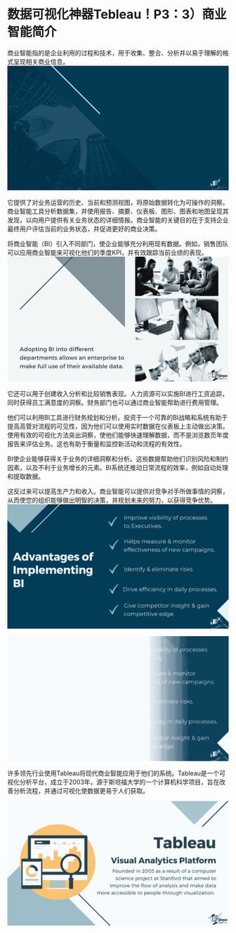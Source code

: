 # 数据可视化神器Tebleau！P3：3）商业智能简介 

商业智能指的是企业利用的过程和技术，用于收集、整合、分析并以易于理解的格式呈现相关商业信息。![](img/7b4fbe5933fcf6f36daace6ed7a21418_1.png)

它提供了对业务运营的历史、当前和预测视图，将原始数据转化为可操作的洞察。商业智能工具分析数据集，并使用报告、摘要、仪表板、图形、图表和地图呈现其发现，以向用户提供有关业务状态的详细情报。商业智能的关键目的在于支持企业最终用户评估当前的业务状态，并促进更好的商业决策。

将商业智能（BI）引入不同部门，使企业能够充分利用现有数据。例如，销售团队可以应用商业智能来可视化他们的季度KPI，并有效跟踪当前业绩的表现。![](img/7b4fbe5933fcf6f36daace6ed7a21418_3.png)

它还可以用于创建收入分析和比较销售表现。人力资源可以实施BI进行工资追踪，同时获得员工满意度的洞察。财务部门也可以通过商业智能帮助进行费用管理。

他们可以利用BI工具进行财务规划和分析。投资于一个可靠的BI战略和系统有助于提高高管对流程的可见性，因为他们可以使用实时数据在仪表板上主动做出决策。使用有效的可视化方法突出洞察，使他们能够快速理解数据，而不是浏览数页年度报告来评估业务。这也有助于衡量和监控新活动和流程的有效性。

BI使企业能够获得关于业务的详细洞察和分析。这些数据帮助他们识别风险和制约因素，以及不利于业务增长的元素。BI系统还推动日常流程的效率，例如自动处理和提取数据。

这反过来可以提高生产力和收入。商业智能可以提供对竞争对手所做事情的洞察，从而使您的组织能够做出明智的决策，并规划未来的努力，以获得竞争优势。![](img/7b4fbe5933fcf6f36daace6ed7a21418_5.png)

![](img/7b4fbe5933fcf6f36daace6ed7a21418_6.png)

许多领先行业使用Tableau将现代商业智能应用于他们的系统。Tableau是一个可视化分析平台，成立于2003年，源于斯坦福大学的一个计算机科学项目，旨在改善分析流程，并通过可视化使数据更易于人们获取。

![](img/7b4fbe5933fcf6f36daace6ed7a21418_8.png)
